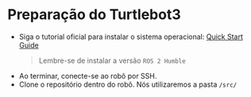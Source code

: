 # Preparação do Turtlebot3

 - Siga o tutorial oficial para instalar o sistema operacional: [Quick Start Guide](https://emanual.robotis.com/docs/en/platform/turtlebot3/quick-start/)
    > Lembre-se de instalar a versão `ROS 2 Humble`
- Ao terminar, conecte-se ao robô por SSH.
- Clone o repositório dentro do robô. Nós utilizaremos a pasta `/src/`